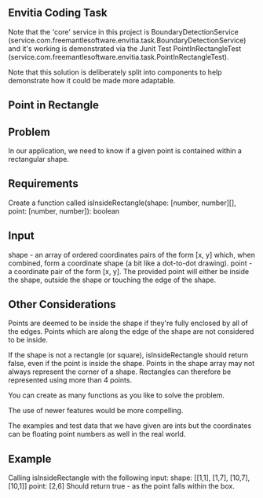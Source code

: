 Envitia Coding Task
-------------------
Note that the 'core' service in this project is BoundaryDetectionService (service.com.freemantlesoftware.envitia.task.BoundaryDetectionService) and it's working is demonstrated via the Junit Test
PointInRectangleTest (service.com.freemantlesoftware.envitia.task.PointInRectangleTest).

Note that this solution is deliberately split into components to help demonstrate how it could be made more adaptable.


Point in Rectangle
------------------

Problem
-------
In our application, we need to know if a given point is contained within a rectangular shape.

Requirements
------------
Create a function called
isInsideRectangle(shape: [number, number][], point: [number, number]): boolean

Input
-----
shape - an array of ordered coordinates pairs of the form [x, y] which, when combined, form a coordinate shape (a bit
like a dot-to-dot
drawing).
point - a coordinate pair of the form [x, y]. The provided point will either be inside the shape, outside the shape or
touching the edge of the
shape.

Other Considerations
--------------------
Points are deemed to be inside the shape if they're fully enclosed by all of the edges. Points which are along the edge
of the shape are not
considered to be inside.

If the shape is not a rectangle (or square), isInsideRectangle should return false, even if the point is inside the
shape.
Points in the shape array may not always represent the corner of a shape. Rectangles can therefore be represented using
more than 4
points.

You can create as many functions as you like to solve the problem.

The use of newer features would be more compelling.

The examples and test data that we have given are ints but the coordinates can be floating point numbers as well in the
real world.

Example
-------
Calling isInsideRectangle with the following input:
shape: [[1,1], [1,7], [10,7], [10,1]]
point: [2,6]
Should return true - as the point falls within the box.
